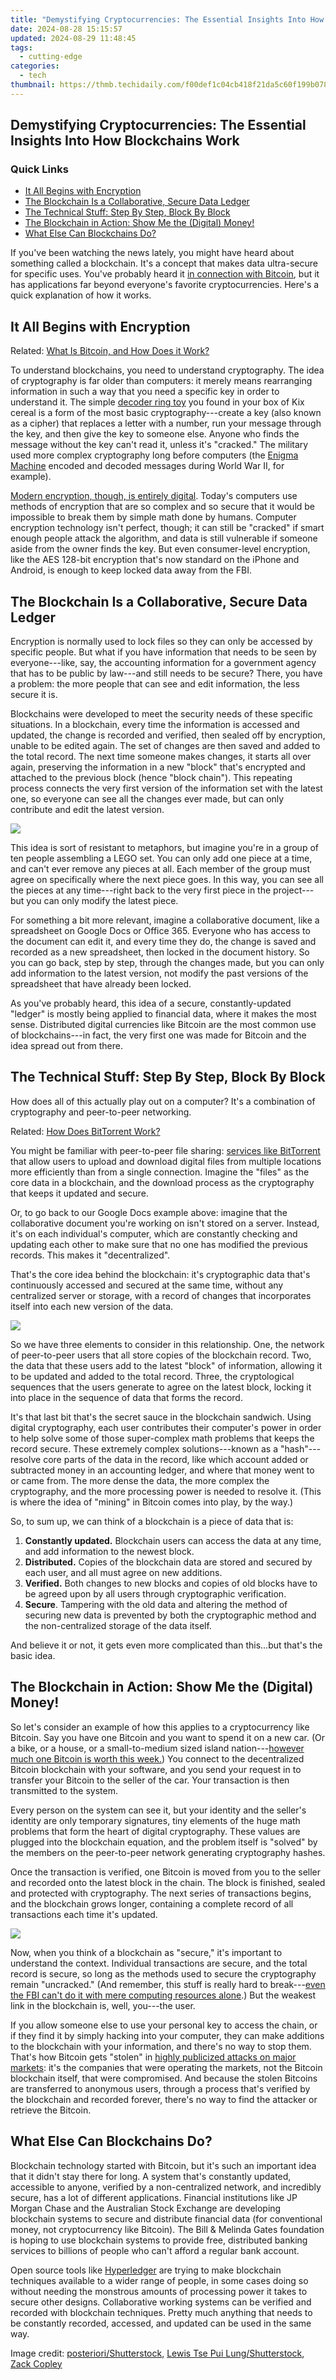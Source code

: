 ```yaml
---
title: "Demystifying Cryptocurrencies: The Essential Insights Into How Blockchains Work"
date: 2024-08-28 15:15:57
updated: 2024-08-29 11:48:45
tags:
  - cutting-edge
categories:
  - tech
thumbnail: https://thmb.techidaily.com/f00def1c04cb418f21da5c60f199b078da943127e970aa7acf9eb30479f71c91.jpg
---
```


## Demystifying Cryptocurrencies: The Essential Insights Into How Blockchains Work

### Quick Links

* [It All Begins with Encryption](https://extra-tips.techidaily.com/transform-into-a-hdr-photography-wizard-via-photoshop/)
* [The Blockchain Is a Collaborative, Secure Data Ledger](https://some-techniques.techidaily.com/enhancing-digital-strategies-with-the-power-of-cookiebot-technology/)
* [The Technical Stuff: Step By Step, Block By Block](https://facebook-record-videos.techidaily.com/vimeo-vs-youtube-the-differentiators-analysis-for-2024/)
* [The Blockchain in Action: Show Me the (Digital) Money!](https://www.howtogeek.com/335814/what-is-a-blockchain/#the-blockchain-in-action-show-me-the-digital-money)
* [What Else Can Blockchains Do?](https://vp-tips.techidaily.com/new-2024-approved-elite-gimbal-solutions-youtube-creators-stabilizing-allies/)

 If you've been watching the news lately, you might have heard about something called a blockchain. It's a concept that makes data ultra-secure for specific uses. You've probably heard it [in connection with Bitcoin](https://extra-support.techidaily.com/navigating-through-excellent-hdr-cam-choices-for-2024/), but it has applications far beyond everyone's favorite cryptocurrencies. Here's a quick explanation of how it works.

##  It All Begins with Encryption

Related: [What Is Bitcoin, and How Does it Work?](https://extra-support.techidaily.com/navigating-through-excellent-hdr-cam-choices-for-2024/) 

 To understand blockchains, you need to understand cryptography. The idea of cryptography is far older than computers: it merely means rearranging information in such a way that you need a specific key in order to understand it. The simple [decoder ring toy](https://en.wikipedia.org/wiki/Secret%5Fdecoder%5Fring) you found in your box of Kix cereal is a form of the most basic cryptography---create a key (also known as a cipher) that replaces a letter with a number, run your message through the key, and then give the key to someone else. Anyone who finds the message without the key can't read it, unless it's "cracked." The military used more complex cryptography long before computers (the [Enigma Machine](https://en.wikipedia.org/wiki/Enigma%5Fmachine) encoded and decoded messages during World War II, for example).

[Modern encryption, though, is entirely digital](https://screen-sharing-recording.techidaily.com/updated-in-2024-the-ultimate-guide-to-finding-your-ideal-recorder-macos/). Today's computers use methods of encryption that are so complex and so secure that it would be impossible to break them by simple math done by humans. Computer encryption technology isn't perfect, though; it can still be "cracked" if smart enough people attack the algorithm, and data is still vulnerable if someone aside from the owner finds the key. But even consumer-level encryption, like the AES 128-bit encryption that's now standard on the iPhone and Android, is enough to keep locked data away from the FBI.

##  The Blockchain Is a Collaborative, Secure Data Ledger

 Encryption is normally used to lock files so they can only be accessed by specific people. But what if you have information that needs to be seen by everyone---like, say, the accounting information for a government agency that has to be public by law---and still needs to be secure? There, you have a problem: the more people that can see and edit information, the less secure it is.

 Blockchains were developed to meet the security needs of these specific situations. In a blockchain, every time the information is accessed and updated, the change is recorded and verified, then sealed off by encryption, unable to be edited again. The set of changes are then saved and added to the total record. The next time someone makes changes, it starts all over again, preserving the information in a new "block" that's encrypted and attached to the previous block (hence "block chain"). This repeating process connects the very first version of the information set with the latest one, so everyone can see all the changes ever made, but can only contribute and edit the latest version.

![](https://static1.howtogeekimages.com/wordpress/wp-content/uploads/2017/12/img_5a2f47a3a8652.jpg) 

 This idea is sort of resistant to metaphors, but imagine you're in a group of ten people assembling a LEGO set. You can only add one piece at a time, and can't ever remove any pieces at all. Each member of the group must agree on specifically where the next piece goes. In this way, you can see all the pieces at any time---right back to the very first piece in the project---but you can only modify the latest piece.

 For something a bit more relevant, imagine a collaborative document, like a spreadsheet on Google Docs or Office 365\. Everyone who has access to the document can edit it, and every time they do, the change is saved and recorded as a new spreadsheet, then locked in the document history. So you can go back, step by step, through the changes made, but you can only add information to the latest version, not modify the past versions of the spreadsheet that have already been locked.

 As you've probably heard, this idea of a secure, constantly-updated "ledger" is mostly being applied to financial data, where it makes the most sense. Distributed digital currencies like Bitcoin are the most common use of blockchains---in fact, the very first one was made for Bitcoin and the idea spread out from there.

##  The Technical Stuff: Step By Step, Block By Block

 How does all of this actually play out on a computer? It's a combination of cryptography and peer-to-peer networking.

Related: [How Does BitTorrent Work?](https://win-answers.techidaily.com/overcoming-modern-warfare-pc-fps-drops-and-freezes-with-easy-fixes/) 

 You might be familiar with peer-to-peer file sharing: [services like BitTorrent](https://win-answers.techidaily.com/overcoming-modern-warfare-pc-fps-drops-and-freezes-with-easy-fixes/) that allow users to upload and download digital files from multiple locations more efficiently than from a single connection. Imagine the "files" as the core data in a blockchain, and the download process as the cryptography that keeps it updated and secure.

 Or, to go back to our Google Docs example above: imagine that the collaborative document you're working on isn't stored on a server. Instead, it's on each individual's computer, which are constantly checking and updating each other to make sure that no one has modified the previous records. This makes it "decentralized".

 That's the core idea behind the blockchain: it's cryptographic data that's continuously accessed and secured at the same time, without any centralized server or storage, with a record of changes that incorporates itself into each new version of the data.

![](https://static1.howtogeekimages.com/wordpress/wp-content/uploads/gg/up/xsshot5193a2585aaa7.png.pagespeed.gp+jp+jw+pj+ws+js+rj+rp+rw+ri+cp+md.ic.HdHpxd3X6E.png) 

 So we have three elements to consider in this relationship. One, the network of peer-to-peer users that all store copies of the blockchain record. Two, the data that these users add to the latest "block" of information, allowing it to be updated and added to the total record. Three, the cryptological sequences that the users generate to agree on the latest block, locking it into place in the sequence of data that forms the record.

 It's that last bit that's the secret sauce in the blockchain sandwich. Using digital cryptography, each user contributes their computer's power in order to help solve some of those super-complex math problems that keeps the record secure. These extremely complex solutions---known as a "hash"---resolve core parts of the data in the record, like which account added or subtracted money in an accounting ledger, and where that money went to or came from. The more dense the data, the more complex the cryptography, and the more processing power is needed to resolve it. (This is where the idea of "mining" in Bitcoin comes into play, by the way.)

 So, to sum up, we can think of a blockchain is a piece of data that is:

1. **Constantly updated.** Blockchain users can access the data at any time, and add information to the newest block.
2. **Distributed.** Copies of the blockchain data are stored and secured by each user, and all must agree on new additions.
3. **Verified.** Both changes to new blocks and copies of old blocks have to be agreed upon by all users through cryptographic verification.
4. **Secure**. Tampering with the old data and altering the method of securing new data is prevented by both the cryptographic method and the non-centralized storage of the data itself.

 And believe it or not, it gets even more complicated than this...but that's the basic idea.

##  The Blockchain in Action: Show Me the (Digital) Money!

 So let's consider an example of how this applies to a cryptocurrency like Bitcoin. Say you have one Bitcoin and you want to spend it on a new car. (Or a bike, or a house, or a small-to-medium sized island nation---[however much one Bitcoin is worth this week.](https://tech-revival.techidaily.com/the-hidden-dangers-of-ai-preventing-info-leakage-in-chatbots-through-model-inversion-insights/)) You connect to the decentralized Bitcoin blockchain with your software, and you send your request in to transfer your Bitcoin to the seller of the car. Your transaction is then transmitted to the system.

 Every person on the system can see it, but your identity and the seller's identity are only temporary signatures, tiny elements of the huge math problems that form the heart of digital cryptography. These values are plugged into the blockchain equation, and the problem itself is "solved" by the members on the peer-to-peer network generating cryptography hashes.

 Once the transaction is verified, one Bitcoin is moved from you to the seller and recorded onto the latest block in the chain. The block is finished, sealed and protected with cryptography. The next series of transactions begins, and the blockchain grows longer, containing a complete record of all transactions each time it's updated.

![](https://static1.howtogeekimages.com/wordpress/wp-content/uploads/gg/up/xsshot5193a0d05ad97.png.pagespeed.gp+jp+jw+pj+ws+js+rj+rp+rw+ri+cp+md.ic.NUAzPxJoTL.jpg) 

 Now, when you think of a blockchain as "secure," it's important to understand the context. Individual transactions are secure, and the total record is secure, so long as the methods used to secure the cryptography remain "uncracked." (And remember, this stuff is really hard to break---[even the FBI can't do it with mere computing resources alone](https://www.theverge.com/2017/11/7/16618992/fbi-texas-church-shooting-encryption).) But the weakest link in the blockchain is, well, you---the user.

 If you allow someone else to use your personal key to access the chain, or if they find it by simply hacking into your computer, they can make additions to the blockchain with your information, and there's no way to stop them. That's how Bitcoin gets "stolen" in [highly publicized attacks on major markets](https://www.cnbc.com/2017/12/07/bitcoin-stolen-in-hack-on-nicehash-cryptocurrency-mining-marketplace.html): it's the companies that were operating the markets, not the Bitcoin blockchain itself, that were compromised. And because the stolen Bitcoins are transferred to anonymous users, through a process that's verified by the blockchain and recorded forever, there's no way to find the attacker or retrieve the Bitcoin.

##  What Else Can Blockchains Do?

 Blockchain technology started with Bitcoin, but it's such an important idea that it didn't stay there for long. A system that's constantly updated, accessible to anyone, verified by a non-centralized network, and incredibly secure, has a lot of different applications. Financial institutions like JP Morgan Chase and the Australian Stock Exchange are developing blockchain systems to secure and distribute financial data (for conventional money, not cryptocurrency like Bitcoin). The Bill & Melinda Gates foundation is hoping to use blockchain systems to provide free, distributed banking services to billions of people who can't afford a regular bank account.

 Open source tools like [Hyperledger](https://en.wikipedia.org/wiki/Hyperledger) are trying to make blockchain techniques available to a wider range of people, in some cases doing so without needing the monstrous amounts of processing power it takes to secure other designs. Collaborative working systems can be verified and recorded with blockchain techniques. Pretty much anything that needs to be constantly recorded, accessed, and updated can be used in the same way.

 Image credit: [posteriori/Shutterstock](https://www.shutterstock.com/image-illustration/digital-computer-blockchain-isolated-on-white-464081462?src=6MGfnuroLRRxXvdWAgB7aA-1-64), [Lewis Tse Pui Lung/Shutterstock](https://www.shutterstock.com/image-photo/hong-kong-oct-1-lego-minifigure-732876235?src=omzKpPHHT2xa0tRiok5SLA-1-30), [Zack Copley](http://www.flickr.com/photos/zcopley/8337050500/in/photostream/)

<ins class="adsbygoogle"
     style="display:block"
     data-ad-format="autorelaxed"
     data-ad-client="ca-pub-7571918770474297"
     data-ad-slot="1223367746"></ins>



<ins class="adsbygoogle"
     style="display:block"
     data-ad-client="ca-pub-7571918770474297"
     data-ad-slot="8358498916"
     data-ad-format="auto"
     data-full-width-responsive="true"></ins>
